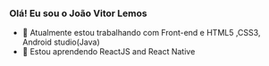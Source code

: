 ### Olá! Eu sou o João Vitor Lemos 


- 🔭 Atualmente estou trabalhando com Front-end e HTML5 ,CSS3, Android studio(Java)
- 🌱 Estou aprendendo ReactJS and React Native
